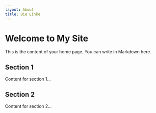 ```yaml
---
layout: About
title: Die Linke
---
```


# Welcome to My Site

This is the content of your home page. You can write in Markdown here.

## Section 1

Content for section 1...

## Section 2

Content for section 2...
